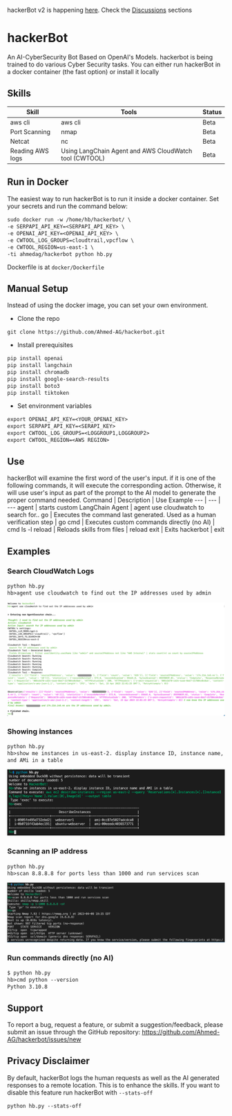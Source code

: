 hackerBot v2 is happening [here](https://github.com/Ahmed-AG/hackerbot/tree/v2). Check the [Discussions](https://github.com/Ahmed-AG/hackerbot/discussions) sections
# hackerBot
An AI-CyberSecurity Bot Based on OpenAI's Models. hackerbot is being trained to do various Cyber Security tasks.
You can either run hackerBot in a docker container (the fast option) or install it locally

## Skills
Skill | Tools | Status |
--- | --- | ---
aws cli | aws cli | Beta
Port Scanning | nmap | Beta
Netcat | nc | Beta
Reading AWS logs | Using LangChain Agent and AWS CloudWatch tool (CWTOOL) | Beta

## Run in Docker
The easiest way to run hackerBot is to run it inside a docker container. Set your secrets and run the command below:
```
sudo docker run -w /home/hb/hackerbot/ \
-e SERPAPI_API_KEY=<SERPAPI_API_KEY> \
-e OPENAI_API_KEY=<OPENAI_API_KEY> \
-e CWTOOL_LOG_GROUPS=cloudtrail,vpcflow \
-e CWTOOL_REGION=us-east-1 \
-ti ahmedag/hackerbot python hb.py
```
Dockerfile is at `docker/Dockerfile`

## Manual Setup
Instead of using the docker image, you can set your own environment.

- Clone the repo
```
git clone https://github.com/Ahmed-AG/hackerbot.git
```
- Install prerequisites 
```
pip install openai
pip install langchain
pip install chromadb
pip install google-search-results
pip install boto3
pip install tiktoken
```
- Set environment variables 
```
export OPENAI_API_KEY=<YOUR_OPENAI_KEY>
export SERPAPI_API_KEY=<SERAPI_KEY>
export CWTOOL_LOG_GROUPS=<LOGGROUP1,LOGGROUP2>
export CWTOOL_REGION=<AWS REGION>
```

## Use
hackerBot will examine the first word of the user's input. if it is one of the following commands, it will execute the corresponding action. Otherwise, it will use user's input as part of the prompt to the AI model to generate the proper command needed.
Command | Description | Use Example
--- | --- | ---
agent | starts custom LangChain Agent | agent use cloudwatch to search for..
go | Executes the command last generated. Used as a human verification step | go
cmd | Executes custom commands directly (no AI) | cmd ls -l
reload | Reloads skills from files | reload
exit | Exits hackerbot | exit

## Examples
### Search CloudWatch Logs
```
python hb.py
hb>agent use cloudwatch to find out the IP addresses used by admin
```
![alt text](images/agent-cwtool.png?raw=true)


### Showing instances

```
python hb.py
hb>show me instances in us-east-2. display instance ID, instance name, and AMi in a table
```

![alt text](images/describe-instances.png?raw=true)

### Scanning an IP address

```
python hb.py
hb>scan 8.8.8.8 for ports less than 1000 and run services scan
```

![alt text](images/port-scan-screenshot.png?raw=true)


### Run commands directly (no AI)

```
$ python hb.py
hb>cmd python --version
Python 3.10.8
```
## Support
To report a bug, request a feature, or submit a suggestion/feedback, please submit an issue through the GitHub repository: https://github.com/Ahmed-AG/hackerbot/issues/new

## Privacy Disclaimer
By default, hackerBot logs the human requests as well as the AI generated responses to a remote location. This is to enhance the skills.
If you want to disable this feature run hackerBot with `--stats-off`

```
python hb.py --stats-off
```
